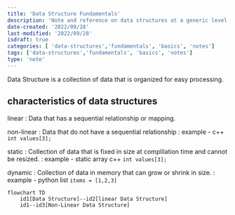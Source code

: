 ```yaml
---
title: 'Data Structure Fundamentals'
description: 'Note and reference on data structures at a generic level'
date-created: '2022/09/28'
last-modified: '2022/09/28'
isdraft: true
categories: [ 'data-structures','fundamentals', 'basics', 'notes']
tags: ['data-structures','fundamentals', 'basics', 'notes']
type: 'note'
---
```


Data Structure is a collection of data that is organized for easy processing.

## characteristics of data structures 

linear
: Data that has a sequential relationship or mapping. 

non-linear
: Data that do not have a sequential relationship 
: example - c++ `int values[3];`

static
: Collection of data that is fixed in size at complilation time and cannot be resized. 
: example - static array c++ `int values[3];`

dynamic 
: Collection of data in memory that can grow or shrink in size.
: example - python list `items = [1,2,3]`

```mermaid
flowchart TD
    id1[Data Structure]--id2[linear Data Structure]
    id1--id3[Non-Linear Data Structure]
    
```